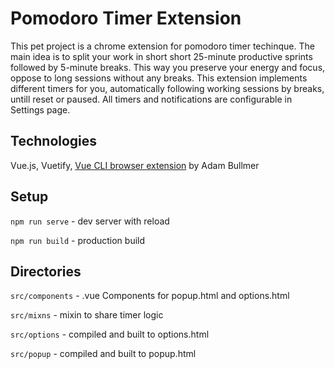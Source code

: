 # Pomodoro Timer Extension

This pet project is a chrome extension for pomodoro timer techinque. The main idea is to split your work in short short 25-minute productive sprints followed by 5-minute breaks. This way you preserve your energy and focus, oppose to long sessions without any breaks. This extension implements different timers for you, automatically following working sessions by breaks, untill reset or paused. All timers and notifications are configurable in Settings page.

## Technologies

Vue.js, Vuetify, [Vue CLI browser extension](https://github.com/adambullmer/vue-cli-plugin-browser-extension) by Adam Bullmer

## Setup

`npm run serve` - dev server with reload

`npm run build` - production build

## Directories

`src/components` - .vue Components for popup.html and options.html

`src/mixns` - mixin to share timer logic

`src/options` - compiled and built to options.html

`src/popup` - compiled and built to popup.html
